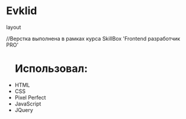 # Evklid
layout

//Верстка выполнена в рамках курса SkillBox 'Frontend разработчик PRO'

<ul><h1>Использовал:</h1>
  <li>HTML</li>
  <li>CSS</li>
  <li>Pixel Perfect</li>
  <li>JavaScript</li>
  <li>JQuery</li>
</ul>
